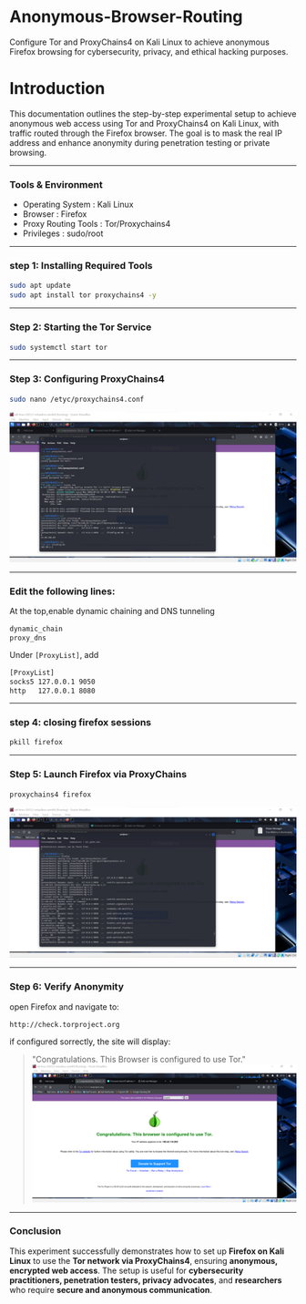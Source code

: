 # Anonymous-Browser-Routing
Configure Tor and ProxyChains4 on Kali Linux to achieve anonymous Firefox browsing for cybersecurity, privacy, and ethical hacking purposes.
# Introduction
This documentation outlines the step-by-step experimental setup to achieve anonymous web access using Tor and ProxyChains4 on Kali Linux, with traffic routed through the Firefox browser. The goal is to mask the real IP address and enhance anonymity during penetration testing or private browsing.

---
### Tools & Environment
- Operating System : Kali Linux
- Browser : Firefox
- Proxy Routing Tools : Tor/Proxychains4
- Privileges : sudo/root
---
### step 1: Installing Required Tools
```bash
sudo apt update
sudo apt install tor proxychains4 -y
```
---
### Step 2: Starting the Tor Service
```bash
sudo systemctl start tor
```
---
### Step 3: Configuring ProxyChains4
```bash
sudo nano /etyc/proxychains4.conf
```
![Privilrges](root_privileges.png)

---
### Edit the following lines:
At the top,enable dynamic chaining and DNS tunneling
```
dynamic_chain
proxy_dns
```
Under `[ProxyList]`, add 
```
[ProxyList]
socks5 127.0.0.1 9050 
http   127.0.0.1 8080
``` 
---
### step 4: closing firefox sessions
```bash
pkill firefox
```
---
### Step 5: Launch Firefox via ProxyChains
```bash
proxychains4 firefox
```
![Configuration](firefox_config.png)

---
### Step 6: Verify Anonymity
open Firefox and navigate to:
```
http://check.torproject.org
```
if configured sorrectly, the site will display:
>"Congratulations. This Browser is configured to use Tor."
![Successful.png](congratulations.png)
---
### Conclusion

This experiment successfully demonstrates how to set up **Firefox on Kali Linux** to use the **Tor network via ProxyChains4**, ensuring **anonymous, encrypted web access**. The setup is useful for **cybersecurity practitioners, penetration testers, privacy advocates**, and **researchers** who require **secure and anonymous communication**.
